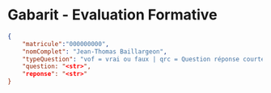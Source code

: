 # Gabarit - Evaluation Formative

```json
{
    "matricule":"000000000",
    "nomComplet": "Jean-Thomas Baillargeon",
    "typeQuestion": "vof = vrai ou faux | qrc = Question réponse courte",
    "question: "<str>",
    "reponse": "<str>"
}
```
